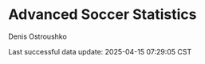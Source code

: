 # Advanced Soccer Statistics
Denis Ostroushko

<!-- gfm -->

Last successful data update: 2025-04-15 07:29:05 CST
